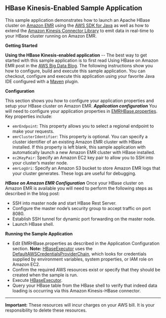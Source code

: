
HBase Kinesis-Enabled Sample Application
--------------------------------------------
This sample application demonstrates how to launch an Apache HBase cluster on [Amazon EMR](http://aws.amazon.com/elasticmapreduce/) using the [AWS SDK for Java](http://aws.amazon.com/documentation/sdk-for-java/) as well as how to extend the [Amazon Kinesis Connector Library](https://github.com/awslabs/amazon-kinesis-connectors) to emit data in real-time to your HBase cluster running on Amazon EMR.  

**Getting Started**

**Using the HBase Kinesis-enabled application** -- The best way to get started with this sample application is to first read Using HBase on Amazon EMR post in the [AWS Big Data Blog](http://blogs.aws.amazon.com/bigdata/).
The following instructions show you how to configure, build and execute this sample application. You can checkout, configure and execute this application using your favorite Java IDE configured with a [Maven](http://maven.apache.org/) plugin.

**Configuration**

This section shows you how to configure your application properties and setup your HBase cluster on Amazon EMR.
***Application configuration***
You will need to configure your application properties in [EMRHBase.properties](https://github.com/wmdoble/aws-big-data-blog/blob/master/aws-blog-hbase-on-emr/hbase-connector/src/main/resources/EMRHBase.properties). Key properties include:

 - `emrEndpoint`: This property allows you to select a regional endpoint to make your requests.
 - `emrClusterIdentifier`: This property is optional. You can specify a cluster identifier of an existing Amazon EMR cluster with HBase installed. If this property is left blank, this sample application with automatically launch a new Amazon EMR cluster with HBase installed.
 - `ec2KeyPair`: Specify an Amazon EC2 key pair to allow you to SSH into your cluster’s master node.
 - `emrLogUri`: Specify an Amazon S3 bucket to store Amazon EMR logs that your cluster generates. These logs are useful for debugging.

***HBase on Amazon EMR Configuration***
Once your HBase cluster on Amazon EMR is available you will need to perform the following steps as described in the blog post:

 - SSH into master node and start HBase Rest Server.
 - Configure the master node’s security group to accept traffic on port 8080.
 - Establish SSH tunnel for dynamic port forwarding on the master node.
 - Launch HBase shell.

**Running the Sample Application**

 - Edit EMRHBase.properties as described in the Application Configuration section.
   **Note:** [HBaseExecutor](https://github.com/wmdoble/aws-big-data-blog/blob/97ece6d230a9931a7d48015adf19f3873934cee3/aws-blog-hbase-on-emr/hbase-connector/src/main/java/com/amazonaws/hbase/connector/HBaseExecutor.java) uses the [DefaultAWSCredentialsProviderChain](http://docs.aws.amazon.com/AWSJavaSDK/latest/javadoc/com/amazonaws/auth/DefaultAWSCredentialsProviderChain.html), which looks for credentials supplied by environment variables, system properties, or IAM role on Amazon EC2.
 - Confirm the required AWS resources exist or specify that they should be created when the sample is run.
 - Execute [HBaseExecutor](https://github.com/wmdoble/aws-big-data-blog/blob/master/aws-blog-hbase-on-emr/hbase-connector/src/main/java/com/amazonaws/hbase/connector/HBaseExecutor.java).
 - Query your HBase table from the HBase shell to verify that indeed data loading is occurring via this Amazon Kinesis-HBase connector.

----------

**Important:** These resources will incur charges on your AWS bill. It is your responsibility to delete these resources.